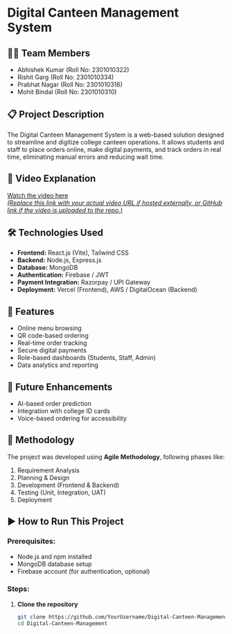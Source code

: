 # Digital Canteen Management System

## 👨‍💻 Team Members
- Abhishek Kumar (Roll No: 2301010322)
- Rishit Garg (Roll No: 2301010334)
- Prabhat Nagar (Roll No: 2301010316)
- Mohit Bindal (Roll No: 2301010310)

## 📋 Project Description
The Digital Canteen Management System is a web-based solution designed to streamline and digitize college canteen operations. It allows students and staff to place orders online, make digital payments, and track orders in real time, eliminating manual errors and reducing wait time.

## 🎥 Video Explanation
[Watch the video here](https://your-video-link-here.com)  
_[(Replace this link with your actual video URL if hosted externally, or GitHub link if the video is uploaded to the repo.)](https://youtu.be/iVFN0EAScks?si=icep1dVOWQVSJhkI)_

## 🛠️ Technologies Used
- **Frontend:** React.js (Vite), Tailwind CSS
- **Backend:** Node.js, Express.js
- **Database:** MongoDB
- **Authentication:** Firebase / JWT
- **Payment Integration:** Razorpay / UPI Gateway
- **Deployment:** Vercel (Frontend), AWS / DigitalOcean (Backend)

## 🚀 Features
- Online menu browsing
- QR code-based ordering
- Real-time order tracking
- Secure digital payments
- Role-based dashboards (Students, Staff, Admin)
- Data analytics and reporting

## 📌 Future Enhancements
- AI-based order prediction
- Integration with college ID cards
- Voice-based ordering for accessibility

## 🧪 Methodology
The project was developed using **Agile Methodology**, following phases like:
1. Requirement Analysis
2. Planning & Design
3. Development (Frontend & Backend)
4. Testing (Unit, Integration, UAT)
5. Deployment

## ▶️ How to Run This Project

### Prerequisites:
- Node.js and npm installed
- MongoDB database setup
- Firebase account (for authentication, optional)

### Steps:

1. **Clone the repository**
   ```bash
   git clone https://github.com/YourUsername/Digital-Canteen-Management.git
   cd Digital-Canteen-Management
